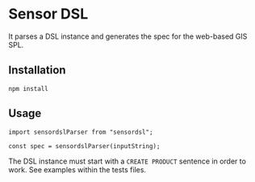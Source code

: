# Sensor DSL

It parses a DSL instance and generates the spec for the web-based GIS SPL.

## Installation

```
npm install 
```

## Usage

```
import sensordslParser from "sensordsl";

const spec = sensordslParser(inputString);
```

The DSL instance must start with a `CREATE PRODUCT` sentence in order to work. See examples within the tests files.
